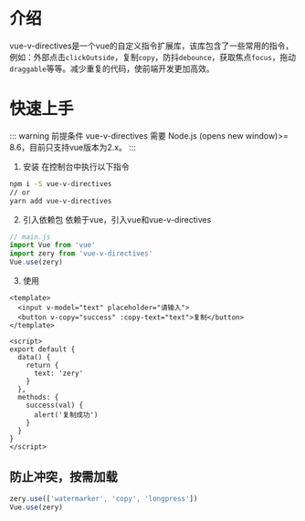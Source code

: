 # 介绍
vue-v-directives是一个vue的自定义指令扩展库，该库包含了一些常用的指令，例如：外部点击`clickOutside`，复制`copy`，防抖`debounce`，获取焦点`focus`，拖动`draggable`等等。减少重复的代码，使前端开发更加高效。

# 快速上手
::: warning 前提条件
vue-v-directives 需要 Node.js (opens new window)>= 8.6，目前只支持vue版本为2.x。
:::
1. 安装
在控制台中执行以下指令
```bash
npm i -S vue-v-directives
// or
yarn add vue-v-directives
```
2. 引入依赖包
依赖于vue，引入vue和vue-v-directives
```javascript
// main.js
import Vue from 'vue'
import zery from 'vue-v-directives'
Vue.use(zery)
```
3. 使用
```vue
<template>
  <input v-model="text" placeholder="请输入">
  <button v-copy="success" :copy-text="text">复制</button>
</template>

<script>
export default {
  data() {
    return {
      text: 'zery'
    }
  },
  methods: {
    success(val) {
      alert('复制成功')
    }
  }
}
</script>
```
<template>
  <input v-model="text" placeholder="请输入">
  <button v-copy="success" :copy-text="text">复制</button>
</template>

<script>
import Vue from 'vue'
import zery from '@/index.js'
Vue.use(zery)
export default {
  data() {
    return {
      text: 'zery'
    }
  },
  methods: {
    success(val) {
      alert('复制成功')
    }
  }
}
</script>

## 防止冲突，按需加载
```javascript
zery.use(['watermarker', 'copy', 'longpress'])
Vue.use(zery)
```